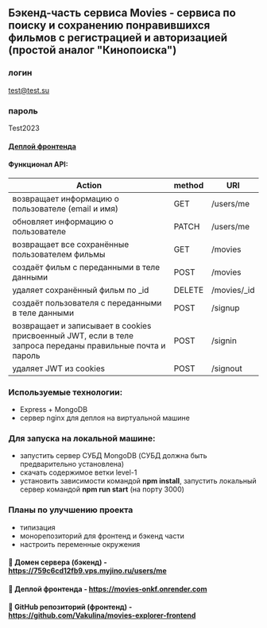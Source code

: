 ## Бэкенд-часть сервиса Movies - сервиса по поиску и сохранению понравившихся фильмов с регистрацией и авторизацией (простой аналог "Кинопоиска")

### логин
test@test.su
### пароль
Test2023

#### [Деплой фронтенда](https://movies-onkf.onrender.com/)

#### Функционал API:
| **Action**            | **method** | **URI** |
| --- | --- | --- |
| возвращает информацию о пользователе (email и имя) | GET | /users/me |
| обновляет информацию о пользователе | PATCH   | /users/me |
| возвращает  все сохранённые пользователем фильмы | GET  | /movies |
| создаёт фильм с переданными в теле данными | POST        | /movies |
| удаляет сохранённый фильм по _id | DELETE       | /movies/_id |
| создаёт пользователя с переданными в теле данными | POST        | /signup |
| возвращает и записывает в cookies присвоенный JWT, если в теле запроса переданы правильные почта и пароль | POST        | /signin |
| удаляет JWT из cookies | POST        | /signout |

### Используемые технологии:
- Express + MongoDB
- сервер nginx для деплоя на виртуальной машине

###  Для запуска на локальной машине:
- запустить сервер СУБД MongoDB (СУБД должна быть предварительно установлена)
- скачать содержимое ветки level-1
- установить зависимости командой **npm install**, запустить локальный сервер командой **npm run start** (на порту 3000)

### Планы по улучшению проекта
- типизация
- монорепозиторий для фронтенд и бэкенд части
- настроить переменные окружения

#### :link: Домен сервера (бэкенд) - https://759c6cd12fb9.vps.myjino.ru/users/me
#### :link: Деплой фронтенда - https://movies-onkf.onrender.com
#### :link: GitHub репозиторий (фронтенд) - https://github.com/Vakulina/movies-explorer-frontend


